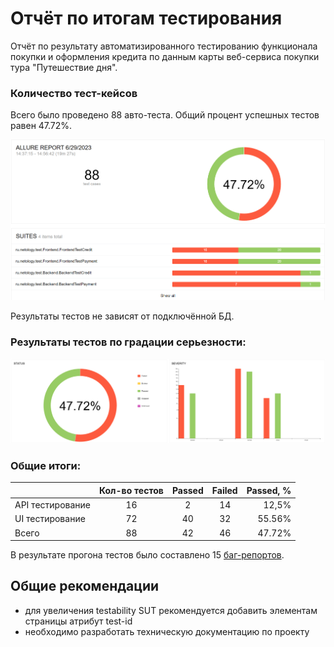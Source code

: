 # Отчёт по итогам тестирования
Отчёт по результату автоматизированного тестированию функционала покупки и оформления кредита по данным карты веб-сервиса покупки тура
"Путешествие дня".

### Количество тест-кейсов
Всего было проведено 88 авто-теста. Общий процент успешных тестов равен 47.72%.

![](pic/img.png)

Результаты тестов не зависят от подключённой БД.

### Результаты тестов по градации серьезности:

![](pic/img_1.png)


### Общие итоги:

|                  | Кол-во тестов | Passed | Failed | Passed, % |
|:-----------------|:-------------:|:------:|:------:|----------:|
| API тестирование |      16       |   2    |   14   |     12,5% |
| UI тестирование  |      72       |   40   |   32   |    55.56% |
| Всего            |      88       |   42   |   46   |    47.72% |

В результате прогона тестов было составлено 15 [баг-репортов](https://github.com/GOODRUS/diplom2023/issues).

## Общие рекомендации

- для увеличения testability SUT рекомендуется добавить элементам страницы атрибут test-id
- необходимо разработать техническую документацию по проекту